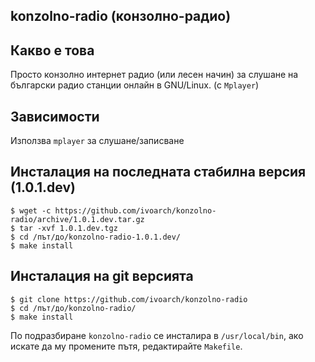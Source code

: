 konzolno-radio (конзолно-радио)
-------------------------------

Какво е това
------------

Просто конзолно интернет радио (или лесен начин) за слушане на български радио станции онлайн в GNU/Linux. (с `Mplayer`)

Зависимости
-----------

Използва `mplayer` за слушане/записване

Инсталация на последната стабилна версия (1.0.1.dev)
---------------------------------------------------

    $ wget -c https://github.com/ivoarch/konzolno-radio/archive/1.0.1.dev.tar.gz
    $ tar -xvf 1.0.1.dev.tgz
    $ cd /път/до/konzolno-radio-1.0.1.dev/
    $ make install

Инсталация на git версията
--------------------------

    $ git clone https://github.com/ivoarch/konzolno-radio
    $ cd /път/до/konzolno-radio/
    $ make install

По подразбиране `konzolno-radio` се инсталира в `/usr/local/bin`, ако искате да му промените пътя, редактирайте `Makefile`.
